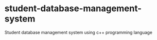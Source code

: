 # student-database-management-system
Student database management system using c++ programming language
